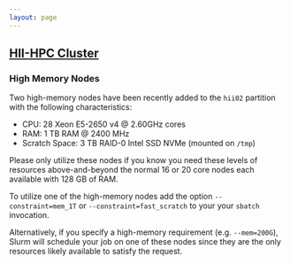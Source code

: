 ```yaml
---
layout: page
---
```


## [HII-HPC Cluster](../hii-hpc.html)

### High Memory Nodes

Two high-memory nodes have been recently added to the `hii02` partition with the following characteristics:

- CPU: 28 Xeon E5-2650 v4 @ 2.60GHz cores
- RAM:  1 TB RAM @ 2400 MHz
- Scratch Space: 3 TB RAID-0 Intel SSD NVMe (mounted on `/tmp`)

Please only utilize these nodes if you know you need these levels of resources above-and-beyond
the normal 16 or 20 core nodes each available with 128 GB of RAM.

To utilize one of the high-memory nodes add
the option  `--constraint=mem_1T` or `--constraint=fast_scratch` to your your `sbatch` invocation.

Alternatively, if you specify a high-memory requirement (e.g. `--mem=200G`), Slurm will schedule
your job on one of these nodes since they are the only resources likely available to satisfy the request.
